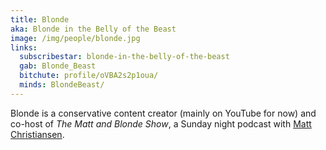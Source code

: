 ```yaml
---
title: Blonde
aka: Blonde in the Belly of the Beast
image: /img/people/blonde.jpg
links:
  subscribestar: blonde-in-the-belly-of-the-beast
  gab: Blonde_Beast
  bitchute: profile/oVBA2s2p1oua/
  minds: BlondeBeast/
---
```


Blonde is a conservative content creator (mainly on YouTube for now) and
co-host of _The Matt and Blonde Show_, a Sunday night podcast with [Matt
Christiansen](/profiles/matt-christiansen/).
